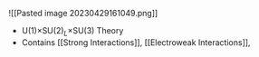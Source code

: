 ![[Pasted image 20230429161049.png]]

 - U(1)$\times$SU(2)$_L \times$SU(3) Theory
 - Contains [[Strong Interactions]], [[Electroweak Interactions]], 

